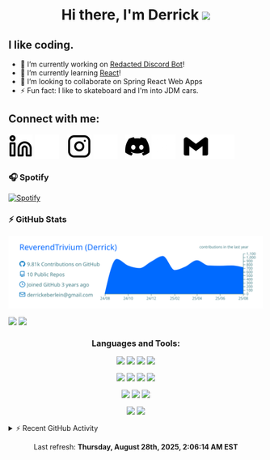 <h1 align="center">Hi there, I'm Derrick <img src="https://raw.githubusercontent.com/MartinHeinz/MartinHeinz/master/wave.gif" width="30px"> </h1>

## I like coding. 
- 🔭 I’m currently working on [Redacted Discord Bot][discord]!
- 🌱 I’m currently learning [React][react]!
- 👯 I’m looking to collaborate on Spring React Web Apps
- ⚡ Fun fact: I like to skateboard and I'm into JDM cars.

## Connect with me:

[![website](./img/linkedin-light.svg)](https://www.linkedin.com/in/derrickeberlein/#gh-light-mode-only)
[![website](./img/linkedin-dark.svg)](https://www.linkedin.com/in/derrickeberlein/#gh-dark-mode-only)
&nbsp;&nbsp;
[![website](./img/instagram-light.svg)](https://www.instagram.com/mx.cyberagent/#gh-light-mode-only)
[![website](./img/instagram-dark.svg)](https://www.instagram.com/mx.cyberagent/#gh-dark-mode-only)
&nbsp;&nbsp;
[![website](./img/discord-light.svg)](https://discord.gg/fB2VQyjWP2#gh-light-mode-only)
[![website](./img/discord-dark.svg)](https://discord.gg/fB2VQyjWP2#gh-dark-mode-only)
&nbsp;&nbsp;
[![website](./img/Gmail-light.svg)](mailto:derrickeberlein@gmail.com#gh-light-mode-only)
[![website](./img/Gmail-dark.svg)](mailto:derrickeberlein@gmail.com#gh-dark-mode-only)

### 🎧 Spotify
[![Spotify](https://novatorem-nu-gilt.vercel.app/api/spotify)](https://open.spotify.com/user/31kvyihfxgykpyaweilbsaeuxjli)

### ⚡ GitHub Stats
<p align="center">
  <img src="https://raw.githubusercontent.com/ReverendTrivium/ReverendTrivium/main/profile-summary-card-output/transparent/0-profile-details.svg">
</p>
<p>
<img  width="48%" src="https://github-readme-stats-git-master-reverendtriviums-projects.vercel.app/api?username=ReverendTrivium&show_icons=true,reviews,discussions_started,discussions_answered,prs_merged,prs_merged_percentage&theme=transparent" />
<img width="45%" src="https://github-readme-stats-git-master-reverendtriviums-projects.vercel.app/api/top-langs/?username=ReverendTrivium&hide_progress=true&theme=transparent" />
</p>

<h3 align="center">Languages and Tools:</h3>
<p align="center">
  <img src="https://img.shields.io/badge/javascript-%23323330.svg?style=for-the-badge&logo=javascript&logoColor=%23F7DF1E"/>
  <img src="https://img.shields.io/badge/html5-%23E34F26.svg?style=for-the-badge&logo=html5&logoColor=white"/>
    <img src="https://img.shields.io/badge/-Java-Java?style=for-the-badge&logo=data%3Aimage%2Fpng%3Bbase64%2CiVBORw0KGgoAAAANSUhEUgAAAJYAAACWCAMAAAAL34HQAAAAPFBMVEVHcEwAAAAAAAAAAAAAAAAAAAAAAAAAAAAAAAAAAAAAAAAAAAAAAAAAAAAAAAAAAAAAAAAAAAAAAAAAAACHr%2F7WAAAAE3RSTlMABxHv%2BJp2HePJ1mQrukeJOFWrb2R%2FqwAAB7ZJREFUeNrNXOmaoyAQXO5bFN%2F%2FXRckKuIRo47An9nN7jepQHdRXd3m37%2B%2FWYCg7l99C4pewPpgAdP3tMLtcn0vWX2wSN%2F3qk5YBlQJC%2BnqQt7HVoVBD0SA5Wo7RSYDrOpysUUBFmorg6UCqh43FSZifcwVQ6s6WA2OsOpiiMha1e1WzEO%2FuhoDvjKCmDaL10SnzHxQVXX5wPEIq0rEBBWvR9gwN6Gq6AxbM6NC1dyInezr2yxoUYKKt%2FUdYDVpCBRfoHJVFNWM4AUqUQU5NGIBquc1ZCGk6BgVLJGUehnrHtVC0ABthX0f14KsBh5NUcGG%2BFx43VUC%2BQEu9goqE1JBvh1q0OIMVQIBKjH8q3k7LdOb%2BcMMbQ4KE1gc1bQxoDFxHxEFpVFhMsrk1qGtrHwlrnJU08Ywy1dn%2BloOkp0UBN3E%2Be79IoPi7WBnZKIM8v593WR85XR%2BPeIC3M5EFuww1zeYvo8qC6wx2BN2RQVQZUeI1KoaQyVsEWC2UjBBhYto5g5vqKvkYEtEu98Ws6X5EsYgRYqxNLKwWr8oylg1NtmscWOSHSxUT6cBP%2FkfCpeup1lSEpI1VFzIm9RJaI0Q2vm1UiZgAmFqVKjkzob1wLLlYW0dYgKrVGMsDfmRtWi%2F3sG3ST4RNXYNq5jhlqgatw75vtTEyEbatanSKXT5aL5iebZw3WyZ28et4jtTYGWiPtFbdCPmfXUNC%2BfiOBuSVUJlHN1ZL4zBBZfmWxlOnUFMekH1FWzXfGZkg2SL3YxzPTEd16LuKHUFaZmfInA1tDE6lJ3ijLTkzQjsKuk61JeXXXA97pByqizV9dFiyahLg7DchGfL83kHtqb%2FEuzFc8Ew85n9V251PLtpJpYoO7wVcdG1EVB4eHgghQQDraQpHPYLq3y39nUzgJDBF7aykYns%2B6jUvSqDNdQJKaUg6tH%2BFAD%2B0%2FqPu%2BAvMxs3n%2Fm7zTSEHZHzdc7tA5IMQN101BJnhPAfVyx2g9HJVo7zd1uaGVKB97pp1yBpZZ1E%2BExtY3f7%2BrZfLXkDl6Yma1hg6Sg7EPnb70YRxqs%2B39XQ14RnDSdHGwaOSqKdswE%2BCpQ1y19nr2fZApPS4EsBedgCBj4gDL5biSyFnbT62%2FVrEcnfCLBWkfTVpLF3kXUXYUpOfDKYAAeQtR0lRqJ8BDVp217RGUt1LgntWg0hAAdn5DmN6XbgEiP4lL1Zv3PWP5cm9VbNaMSlMI4QS8NSnzX8xQZSM57TOEdZynEK9zyfS7a06h9YiOgDn%2FNKcEFzGxQnLTjyOcmlVLyHCwu6HTstugXL32T8Oibb7LE4vV3l6tUVewYSN%2FuYFpXIdZ%2BVNf7OOA0NI3l4Py03694oL9SeGMUq81fsYQK3sW8UmVh0DzREIRs0V%2BSnaRnjHLGWqsZz7ak3SY7wodYjbKgCQaIOIhUGyg%2FrmkkQFMQDNW4UvXcHu5P%2B%2FxMGPohjYuenxKBmX1DJ%2B2UGjAOvqAOnorAJGSLW%2F3mxV%2B39vfr8Oq4YPKxEBjEjPnyC8uomnUR7YmRwui0wF54EfNaxMeLDT8a8mFF0IWbijjQ7dxmyT5SwDV5xlBzYwcQKjW8UEJ8RILglwcUzzMDk5ft6HAYH8%2FUq6VPVvsKX9VaMoXlIXNLnWhz5QPxZTNKpIR3HKThk1LN9l1XJ%2BBWRsWq8IBX6aJ32ebNmXWDviogE0WjkIHGkde6Rqq%2F5xL7I8QkqgojQKxHReJh%2Fa2pB3VDrhOcETwphIcR9QeRlRBA1sOhzNJ5Eddu2jV%2F%2BR%2BDW4o%2F1gPoexoetv2FMZV%2BNAbqYinU99g4%2B0674y1BpMGma95BPF5AkqtkS7olJs1Xi%2F1FciYwyHaGqC6modXBplKcNjg4Mkb9Z2yoi8FZYG8LGvHKSWe%2F%2BolnzBxH%2Fu4KQL3CJvqAF3%2Bh2tuJn1%2BavdsvXEMENjZpkfibllOXmuueT0ZNio4LhEAuIwYgC%2F1p7zlfCntt2%2FfLmIlzAOmsWbZ75cQHY0LwDtGklHTLNlYdaYOdSqYe5IWrhgIJI5kFz4dxKct%2BtpMA0v7uAXdr%2B8FK323mXGHTdxwBXnvBPqsDgJP3cVkmeOPy5JDgFSokLXxaRznKrpxPJ1wKOX3In0%2BlkxcCTie3LE3R1YImc7x7%2BUJQoG1tSl60tml%2B3PPq0F2qIKL%2BC3MHbj1e27elfqvk2FYmgrqKBdFRjDE0yn6DKwzHb3jQWMWaB4j984QA9ZMqpR2aHBlkXV2yTBRPaBTY7csqR%2BSRS8Ep%2BmMRZP5P85Zr5wctBE%2BOAgSZ%2BmsRpzGXX6GTDBXwoW%2F18%2BzwOqZtubjbeIz9%2FPQPQKcnc6nKGjksziwnQ2nGk5ZoB7il5qGWunWhwb1zeAvJF%2BexF3RgaGahHUTIk2HZ9syyCfKKKoVJrdEZ1UHc2PYBHHm4GQ8veC4ZOxYa5X2RY%2Fg%2Bffvrgi7M1rYW5odwXQ08MJP3TQ43KGBu7T4djB3HwIMqeMHogc5rHz5SQWoYilXMuRzve%2BUUcGZcd%2FxBeD169jJMHm2eOntL4%2Bjm%2BCIz6mC7xfGEkwrfJwiuShzUcGN0YfJEtlubz0%2BB8VnnCEPttngVj8IEu3vJ6wahehmlBH908clr0naPKiP1r9rvV%2Bh91eU05uATOzwAAAABJRU5ErkJggg%3D%3D&labelColor=red&color=red"/>
  <img src="https://img.shields.io/badge/-CSS-White?style=for-the-badge&logo=css3&logoColor=White&labelColor=navy&color=navy"/>
</p>
<p align="center">
  <img src="https://img.shields.io/badge/-Python-white?style=for-the-badge&logo=python&logoColor=white&labelColor=lime&color=lime"/>
  <img src="https://img.shields.io/badge/-C%2B%2B-white?style=for-the-badge&logo=c%2B%2B&logoColor=white&labelColor=purple&color=purple"/>
  <img src="https://img.shields.io/badge/jquery-%230769AD.svg?style=for-the-badge&logo=jquery&logoColor=white"/>
  <img src="https://img.shields.io/badge/-Git-white?style=for-the-badge&logo=git&logoColor=white&labelColor=orange&color=orange"/>
</p>

<p align="center">
  <img src="https://img.shields.io/badge/-MySQL-white?style=for-the-badge&logo=mysql&logoColor=white&labelColor=blue&color=blue"/>
  <img src="https://img.shields.io/badge/-SQLite-white?style=for-the-badge&logo=sqlite&logoColor=white&labelColor=black&color=black"/>
  <img src="https://img.shields.io/badge/-MongoDB-white?style=for-the-badge&logo=mongodb&logoColor=white&labelColor=green&color=green"/>
</p>

<p align="center">
  <img src="https://img.shields.io/badge/-Spring_Boot-white?style=for-the-badge&logo=spring-boot&logoColor=white&labelColor=darkgreen&color=darkgreen"/>
  <img src="https://img.shields.io/badge/-Spring-Spring?style=for-the-badge&logo=spring&logoColor=white&labelColor=green&color=green"/>
</p>

<details>
  <summary>⚡ Recent GitHub Activity</summary>

<!--RECENT_ACTIVITY:start-->
<!--RECENT_ACTIVITY:end-->
</details>
<!--RECENT_ACTIVITY:last_update-->
<p align="center">Last refresh: <b>Thursday, August 28th, 2025, 2:06:14 AM EST</b>
<!--RECENT_ACTIVITY:last_update_end-->


<!-- MARKDOWN LINKS & IMAGES -->
<!-- https://www.markdownguide.org/basic-syntax/#reference-style-links -->
[discord]: https://github.com/ReverendTrivium/RedactedBot
[react]: https://react.dev
[issueopened]: https://cdn.jsdelivr.net/gh/Readme-Workflows/Readme-Icons@main/icons/octicons/IssueOpenedOld.svg
[issueclosed]: https://cdn.jsdelivr.net/gh/Readme-Workflows/Readme-Icons@main/icons/octicons/IssueClosedOld.svg

[pullrequestopened]: https://cdn.jsdelivr.net/gh/Readme-Workflows/Readme-Icons@main/icons/octicons/PullRequestOpened.svg
[pullrequestclosed]: https://cdn.jsdelivr.net/gh/Readme-Workflows/Readme-Icons@main/icons/octicons/PullRequestClosed.svg
[pullrequestmerged]: https://cdn.jsdelivr.net/gh/Readme-Workflows/Readme-Icons@main/icons/octicons/PullRequestMerged.svg

[comment]: https://cdn.jsdelivr.net/gh/Readme-Workflows/Readme-Icons@main/icons/octicons/Comment.svg

[changesrequested]: https://cdn.jsdelivr.net/gh/Readme-Workflows/Readme-Icons@main/icons/octicons/RequestedChanges.svg
[approved]: https://cdn.jsdelivr.net/gh/Readme-Workflows/Readme-Icons@main/icons/octicons/ApprovedChanges.svg

[repocreated]: https://cdn.jsdelivr.net/gh/Readme-Workflows/Readme-Icons@main/icons/octicons/Repository.svg
[release]: https://cdn.jsdelivr.net/gh/Readme-Workflows/Readme-Icons@main/icons/octicons/Release.svg
[star]: https://cdn.jsdelivr.net/gh/Readme-Workflows/Readme-Icons@main/icons/octicons/StarredRepository.svg
[wiki]: https://cdn.jsdelivr.net/gh/Readme-Workflows/Readme-Icons@main/icons/octicons/Wiki.svg
[fork]: https://cdn.jsdelivr.net/gh/Readme-Workflows/Readme-Icons@main/icons/octicons/ForkedRepository.svg
[people]: https://cdn.jsdelivr.net/gh/Readme-Workflows/Readme-Icons@main/icons/octicons/People.svg
[push]: ./img/git-push.svg
